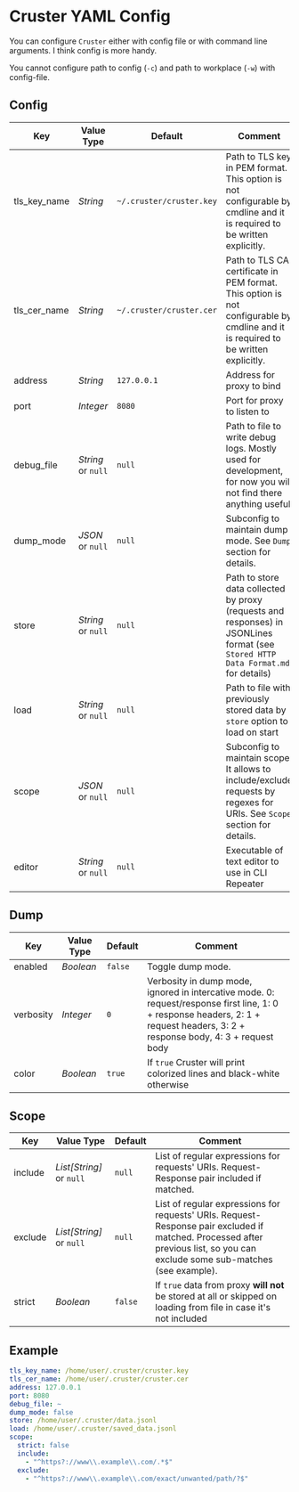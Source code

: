# Cruster YAML Config

You can configure `Cruster` either with config file or with command line arguments. I think config is more handy.

You cannot configure path to config (`-c`) and path to workplace (`-w`) with config-file.

## Config

| Key | Value Type | Default | Comment |
| --- | --- | --- | --- |
| tls_key_name | *String* | `~/.cruster/cruster.key` | Path to TLS key in PEM format. This option is not configurable by cmdline and it is required to be written explicitly. |
| tls_cer_name | *String* | `~/.cruster/cruster.cer` | Path to TLS CA certificate in PEM format. This option is not configurable by cmdline and it is required to be written explicitly. |
| address | *String* | `127.0.0.1` | Address for proxy to bind |
| port | *Integer* | `8080` | Port for proxy to listen to |
| debug_file | *String* or `null` | `null` | Path to file to write debug logs. Mostly used for development, for now you will not find there anything useful |
| dump_mode | *JSON* or `null` | `null` | Subconfig to maintain dump mode. See `Dump` section for details. |
| store | *String* or `null` | `null` | Path to store data collected by proxy (requests and responses) in JSONLines format (see `Stored HTTP Data Format.md` for details) |
| load | *String* or `null` | `null` | Path to file with previously stored data by `store` option to load on start |
| scope | *JSON* or `null` | `null` | Subconfig to maintain scope. It allows to include/exclude requests by regexes for URIs. See `Scope` section for details. |
| editor | *String* or `null` | `null` | Executable of text editor to use in CLI Repeater |

## Dump

| Key | Value Type | Default | Comment |
| --- | --- | --- | --- |
| enabled | *Boolean* | `false` | Toggle dump mode. |
| verbosity | *Integer* | `0` | Verbosity in dump mode, ignored in intercative mode. 0: request/response first line, 1: 0 + response headers, 2: 1 + request headers, 3: 2 + response body, 4: 3 + request body |
| color | *Boolean* | `true` | If `true` Cruster will print colorized lines and black-white otherwise |

## Scope

| Key | Value Type | Default | Comment |
| --- | --- | --- | --- |
| include | *List[String]* or `null` | `null` | List of regular expressions for requests' URIs. Request-Response pair included if matched. |
| exclude | *List[String]* or `null` | `null` | List of regular expressions for requests' URIs. Request-Response pair excluded if matched. Processed after previous list, so you can exclude some sub-matches (see example). |
| strict | *Boolean* | `false` | If `true` data from proxy **will not** be stored at all or skipped on loading from file in case it's not included |

## Example

``` yaml
tls_key_name: /home/user/.cruster/cruster.key
tls_cer_name: /home/user/.cruster/cruster.cer
address: 127.0.0.1
port: 8080
debug_file: ~
dump_mode: false
store: /home/user/.cruster/data.jsonl
load: /home/user/.cruster/saved_data.jsonl
scope:
  strict: false
  include:
    - "^https?://www\\.example\\.com/.*$"
  exclude:
    - "^https?://www\\.example\\.com/exact/unwanted/path/?$"
```
